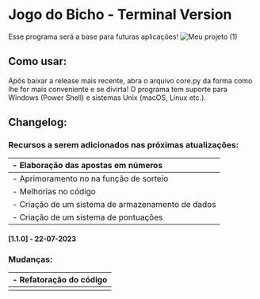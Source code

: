 # Jogo do Bicho - Terminal Version 

Esse programa será a base para futuras aplicações!
![Meu projeto (1)](https://github.com/TiaLiliUwU/jogo-do-bicho/assets/72944953/da9570ef-7ee4-4e1e-8e41-5e8080ed7af2)


## Como usar:

Após baixar a release mais recente, abra o arquivo core.py da forma como lhe for mais conveniente e se divirta!
O programa tem suporte para Windows (Power Shell) e sistemas Unix (macOS, Linux etc.).

## Changelog:

### Recursos a serem adicionados nas próximas atualizações:

| - Elaboração das apostas em números |
| :--------------------------------------------------- |
| - Aprimoramento no na função de sorteio |
| - Melhorias no código |
| - Criação de um sistema de armazenamento de dados |
| - Criação de um sistema de pontuações |

#### [1.1.0] - 22-07-2023

### Mudanças:

| - Refatoração do código |
| :--------------------- |
|  |
